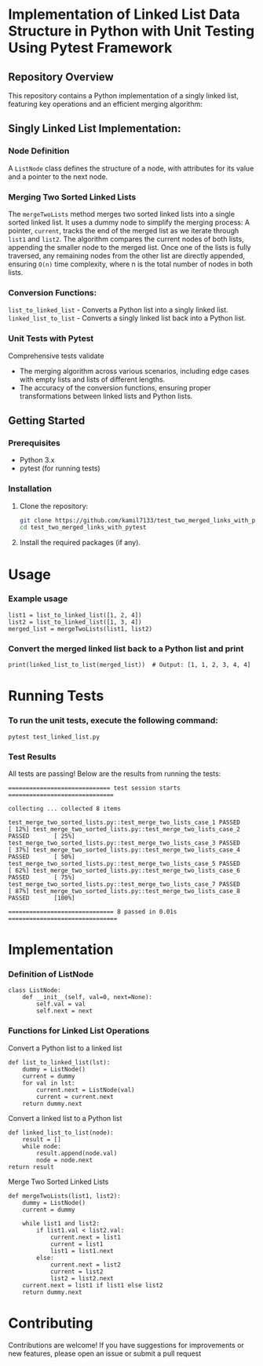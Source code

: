# Implementation of Linked List Data Structure in Python with Unit Testing Using Pytest Framework

## Repository Overview

This repository contains a Python implementation of a singly linked list, featuring key operations and an efficient merging algorithm:

## Singly Linked List Implementation:

### Node Definition
A `ListNode` class defines the structure of a node, with attributes for its value and a pointer to the next node.
### Merging Two Sorted Linked Lists

The `mergeTwoLists` method merges two sorted linked lists into a single sorted linked list. It uses a dummy node to simplify the merging process:
A pointer, `current`, tracks the end of the merged list as we iterate through `list1` and `list2`.
The algorithm compares the current nodes of both lists, appending the smaller node to the merged list.
Once one of the lists is fully traversed, any remaining nodes from the other list are directly appended, ensuring `O(n)` time complexity, where n is the total number of nodes in both lists.
### Conversion Functions:

`list_to_linked_list` - Converts a Python list into a singly linked list.
`linked_list_to_list` - Converts a singly linked list back into a Python list.
### Unit Tests with Pytest
Comprehensive tests validate

- The merging algorithm across various scenarios, including edge cases with empty lists and lists of different lengths.
- The accuracy of the conversion functions, ensuring proper transformations between linked lists and Python lists.

## Getting Started

### Prerequisites

- Python 3.x
- pytest (for running tests)

### Installation

1. Clone the repository:
   ```bash
   git clone https://github.com/kamil7133/test_two_merged_links_with_pytest
   cd test_two_merged_links_with_pytest
2. Install the required packages (if any).

# Usage

### Example usage
    list1 = list_to_linked_list([1, 2, 4])
    list2 = list_to_linked_list([1, 3, 4])
    merged_list = mergeTwoLists(list1, list2)

### Convert the merged linked list back to a Python list and print
    print(linked_list_to_list(merged_list))  # Output: [1, 1, 2, 3, 4, 4]
# Running Tests
### To run the unit tests, execute the following command:

    pytest test_linked_list.py
### Test Results
All tests are passing! Below are the results from running the tests:

`============================= test session starts ==============================`

`collecting ... collected 8 items`

`test_merge_two_sorted_lists.py::test_merge_two_lists_case_1 PASSED       [ 12%]
test_merge_two_sorted_lists.py::test_merge_two_lists_case_2 PASSED       [ 25%]
test_merge_two_sorted_lists.py::test_merge_two_lists_case_3 PASSED       [ 37%]
test_merge_two_sorted_lists.py::test_merge_two_lists_case_4 PASSED       [ 50%]
test_merge_two_sorted_lists.py::test_merge_two_lists_case_5 PASSED       [ 62%]
test_merge_two_sorted_lists.py::test_merge_two_lists_case_6 PASSED       [ 75%]
test_merge_two_sorted_lists.py::test_merge_two_lists_case_7 PASSED       [ 87%]
test_merge_two_sorted_lists.py::test_merge_two_lists_case_8 PASSED       [100%]`

`============================== 8 passed in 0.01s ===============================`

# Implementation
### Definition of ListNode
    class ListNode:
        def __init__(self, val=0, next=None):
            self.val = val
            self.next = next
### Functions for Linked List Operations
Convert a Python list to a linked list

    def list_to_linked_list(lst):
        dummy = ListNode()
        current = dummy
        for val in lst:
            current.next = ListNode(val)
            current = current.next
        return dummy.next
Convert a linked list to a Python list
    
    def linked_list_to_list(node):
        result = []
        while node:
            result.append(node.val)
            node = node.next
    return result
Merge Two Sorted Linked Lists

    def mergeTwoLists(list1, list2):
        dummy = ListNode()
        current = dummy
    
        while list1 and list2:
            if list1.val < list2.val:
                current.next = list1
                current = list1
                list1 = list1.next
            else:
                current.next = list2
                current = list2
                list2 = list2.next
        current.next = list1 if list1 else list2
        return dummy.next
# Contributing
Contributions are welcome! If you have suggestions for improvements or new features, please open an issue or submit a pull request